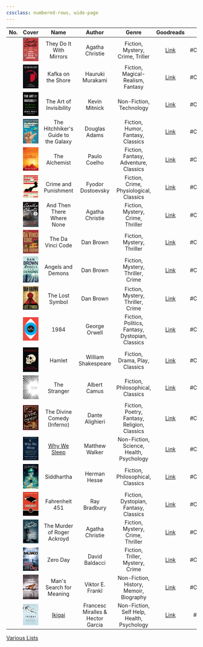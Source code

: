 ```yaml
---
cssclass: numbered-rows, wide-page
---
```


| No. |                                           Cover                                            |                 Name                 |              Author               |                      Genre                      |                                        Goodreads                                        |   Status   |
|:---:|:------------------------------------------------------------------------------------------:|:------------------------------------:|:---------------------------------:|:-----------------------------------------------:|:---------------------------------------------------------------------------------------:|:----------:|
|     |             ![they-do-it-with-mirrors\|64](images/they-do-it-with-mirrors.jpg)             |       They Do It With Mirrors        |          Agatha Christie          |        Fiction, Mystery, Crime, Triller         |        [Link](https://www.goodreads.com/book/show/68930.They_Do_It_With_Mirrors)        | #Completed |
|     |                  ![kafka-on-the-store\|64](images/kafka-on-the-store.jpg)                  |          Kafka on the Shore          |         Hauruki Murakami          |        Fiction, Magical-Realism, Fantasy        |           [Link](https://www.goodreads.com/book/show/4929.Kafka_on_the_Shore)           | #Completed |
|     |             ![the-art-of-invisibility\|64](images/the-art-of-invisibility.jpg)             |       The Art of Invisibility        |           Kevin Mitnick           |             Non-Fiction, Technology             |      [Link](https://www.goodreads.com/book/show/30363785-the-art-of-invisibility)       | #Completed |
|     | ![the-hitchhikers-guide-to-the-galaxy\|64](images/the-hitchhikers-guide-to-the-galaxy.jpg) | The Hitchhiker's Guide to the Galaxy |           Douglas Adams           |        Fiction, Humor, Fantasy, Classics        | [Link](https://www.goodreads.com/book/show/386162.The_Hitchhiker_s_Guide_to_the_Galaxy) | #Completed |
|     |                       ![the-alchemist\|64](images/the-alchemist.jpg)                       |            The Alchemist             |           Paulo Coelho            |      Fiction, Fantasy, Adventure, Classics      |           [Link](https://www.goodreads.com/book/show/18144590-the-alchemist)            | #Completed |
|     |                ![crime-and-punishment\|64](images/crime-and-punishment.jpg)                |         Crime and Punishment         |         Fyodor Dostoevsky         |     Fiction, Crime, Physiological, Classics     |          [Link](https://www.goodreads.com/book/show/7144.Crime_and_Punishment)          | #Completed |
|     |                ![and-there-where-none\|64](images/and-there-where-none.jpg)                |      And Then There Where None       |          Agatha Christie          |        Fiction, Mystery, Crime, Thriller        |       [Link](https://www.goodreads.com/book/show/16299.And_Then_There_Were_None)        | #Completed |
|     |                     ![the-davici-code\|64](images/the-davici-code.jpg)                     |          The Da Vinci Code           |             Dan Brown             |           Fiction, Mystery, Thriller            |            [Link](https://www.goodreads.com/book/show/968.The_Da_Vinci_Code)            | #Completed |
|     |                   ![angels-and-demons\|64](images/angels-and-demons.jpg)                   |          Angels and Demons           |             Dan Brown             |        Fiction, Mystery, Thriller, Crime        |              [Link](https://www.goodreads.com/book/show/960.Angels_Demons)              | #Completed |
|     |                     ![the-lost-symbol\|64](images/the-lost-symbol.jpg)                     |           The Lost Symbol            |             Dan Brown             |        Fiction, Mystery, Thriller, Crime        |           [Link](https://www.goodreads.com/book/show/6411961-the-lost-symbol)           | #Completed |
|     |                                ![1984\|64](images/1984.jpg)                                |                 1984                 |           George Orwell           | Fiction, Politics, Fantasy, Dystopian, Classics |                [Link](https://www.goodreads.com/book/show/61439040-1984)                | #Completed |
|     |                             ![hamlet\|64](images/hamlet.jpeg)                              |                Hamlet                |        William Shakespeare        |         Fiction, Drama, Play, Classics          |                 [Link](https://www.goodreads.com/book/show/1420.Hamlet)                 | #Completed |
|     |                        ![the-stranger\|64](images/the-stranger.jpg)                        |             The Stranger             |           Albert Camus            |        Fiction, Philosophical, Classics         |             [Link](https://www.goodreads.com/book/show/49552.The_Stranger)              | #Completed |
|     |                   ![the-divine-comedy\|64](images/the-divine-comedy.jpg)                   |     The Divine Comedy (Inferno)      |          Dante Alighieri          |  Fiction, Poetry, Fantasy, Religion, Classics   |           [Link](https://www.goodreads.com/book/show/6656.The_Divine_Comedy)            | #Completed |
|     |                        ![why-we-sleep\|64](images/why-we-sleep.jpg)                        | [Why We Sleep](Why%20We%20Sleep.md)  |          Matthew Walker           |    Non-Fiction, Science, Health, Psychology     |            [Link](https://www.goodreads.com/book/show/34466963-why-we-sleep)            | #Completed |
|     |                          ![siddhartha\|64](images/siddhartha.jpg)                          |              Siddhartha              |           Herman Hesse            |        Fiction, Philosophical, Classics         |              [Link](https://www.goodreads.com/book/show/52036.Siddhartha)               | #Completed |
|     |                      ![fahrehheit-451\|64](images/fahrehheit-451.jpg)                      |            Fahrenheit 451            |           Ray Bradbury            |      Fiction, Dystopian, Fantasy, Classics      |           [Link](https://www.goodreads.com/book/show/56302573-farenheit-451)            | #Completed |
|     |         ![the-murder-of-roger-ackroyd\|64](images/the-murder-of-roger-ackroyd.jpg)         |     The Murder of Roger Ackroyd      |          Agatha Christie          |        Fiction, Mystery, Crime, Thriller        |      [Link](https://www.goodreads.com/book/show/16328.The_Murder_of_Roger_Ackroyd)      | #Completed |
|     |                            ![zero-day\|64](images/zero-day.jpg)                            |               Zero Day               |          David Baldacci           |        Fiction, Triller, Mystery, Crime         |              [Link](https://www.goodreads.com/book/show/11007587-zero-day)              | #Completed |
|     |             ![mans-search-for-meaning\|64](images/mans-search-for-meaning.jpg)             |       Man's Search for Meaning       |         Viktor E. Frankl          |     Non-Fiction, History, Memoir, Biography     |        [Link](https://www.goodreads.com/book/show/4069.Man_s_Search_for_Meaning)        | #Completed |
|     |                              ![ikigai\|64](images/ikigai.jpg)                              |         [Ikigai](Ikigai.md)          | Francesc Miralles & Hector Garcia |   Non-Fiction, Self Help, Health, Psychology    |             [Link](https://www.goodreads.com/en/book/show/40534545-ikigai)              |  #Reading  |

[Various Lists](../Various%20Lists.md)
